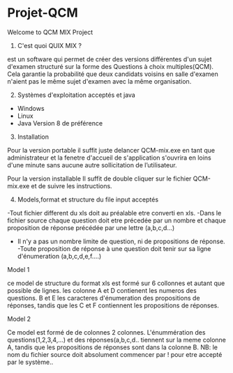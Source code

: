 # Projet-QCM

Welcome to QCM MIX Project

1. C'est quoi QUIX MIX ?

est un software qui permet de créer des versions différentes d'un sujet d'examen structuré sur la forme des Questions à choix multiples(QCM). Cela garantie la probabilité que deux candidats voisins en salle d'examen n'aient pas le même sujet d'examen avec la même organisation.

2. Systèmes d'exploitation acceptés et java

- Windows
- Linux
- Java Version 8 de préférence
 
3. Installation 

  Pour la version portable
il suffit juste delancer QCM-mix.exe en tant que administrateur et la fenetre d'accueil de s'application s'ouvrira en loins d'une minute sans aucune autre sollicitation de l’utilisateur. 

Pour la version installable
Il suffit de double cliquer sur le fichier QCM-mix.exe et de suivre les instructions.

4.  Models,format et structure du file input acceptés 

 -Tout fichier different  du xls doit au préalable etre converti en xls. 
 -Dans le fichier source  chaque question doit etre précedée par un nombre et  chaque proposition de réponse précédée par une lettre (a,b,c,d...)
 - Il n'y a pas un nombre limite de question, ni de propositions de réponse.
 -Toute proposition de réponse à une question doit tenir sur sa ligne d'énumeration (a,b,c,d,e,f....)
 
  Model 1

 ce model de structure du format xls est formé sur 6 collonnes et autant que possible de lignes. les colonne A et D contienent les numeros des questions. B et  E les caracteres d'énumeration des propositions de réponses, tandis que les C et F contiennent les propositions de réponses.


  Model 2

Ce model est formé de de colonnes 2 colonnes. L'énummération des questions(1,2,3,4,...) et des réponses(a,b,c,d.. tiennent sur la meme colonne A, tandis que les propositions de réponses sont dans la colonne B.
  NB: le nom du fichier source doit absolument commencer par ! pour etre accepté par le système..



